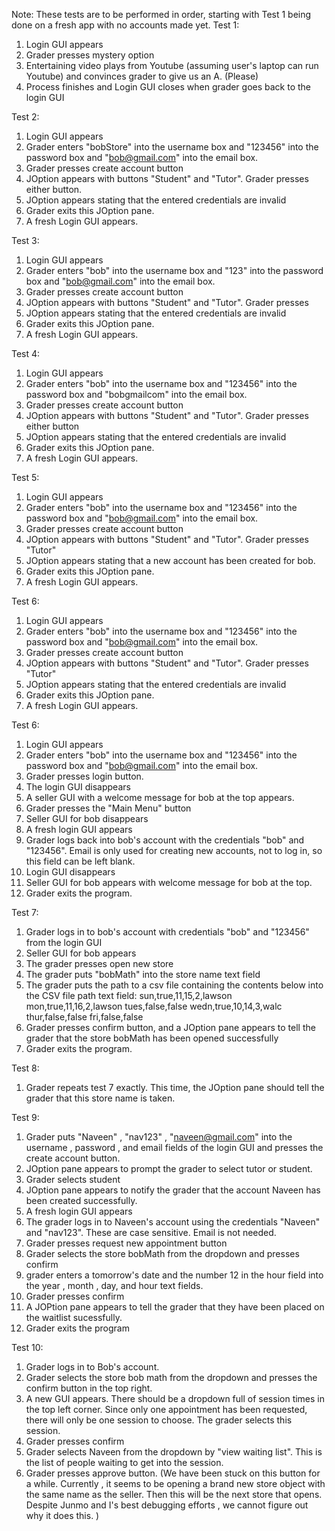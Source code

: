 Note: These tests are to be performed in order, starting with 
Test 1 being done on a fresh app with no accounts made yet. 
Test 1:
1. Login GUI appears
2. Grader presses mystery option
3. Entertaining video plays from Youtube (assuming user's laptop
can run Youtube) and convinces grader to give us an A. (Please)
4. Process finishes and Login GUI closes when grader goes back to 
the login GUI

Test 2:
1. Login GUI appears
2. Grader enters "bobStore" into the username box and "123456" into 
the password box and "bob@gmail.com" into the email box. 
3. Grader presses create account button
4. JOption appears with buttons "Student" and "Tutor". Grader presses
either button.
5. JOption appears stating that the entered credentials are
invalid
6. Grader exits this JOption pane.
7. A fresh Login GUI appears. 

Test 3:
1. Login GUI appears
2. Grader enters "bob" into the username box and "123" into
   the password box and "bob@gmail.com" into the email box.
3. Grader presses create account button
4. JOption appears with buttons "Student" and "Tutor". Grader presses
5. JOption appears stating that the entered credentials are
   invalid
6. Grader exits this JOption pane.
7. A fresh Login GUI appears.

Test 4:
1. Login GUI appears
2. Grader enters "bob" into the username box and "123456" into
   the password box and "bobgmailcom" into the email box.
3. Grader presses create account button
4. JOption appears with buttons "Student" and "Tutor". Grader presses
   either button
5. JOption appears stating that the entered credentials are
   invalid
6. Grader exits this JOption pane.
7. A fresh Login GUI appears.

Test 5:
1. Login GUI appears
2. Grader enters "bob" into the username box and "123456" into
   the password box and "bob@gmail.com" into the email box.
3. Grader presses create account button
4. JOption appears with buttons "Student" and "Tutor". Grader presses
   "Tutor"
5. JOption appears stating that a new account has been created for
bob. 
6. Grader exits this JOption pane.
7. A fresh Login GUI appears.

Test 6:
1. Login GUI appears
2. Grader enters "bob" into the username box and "123456" into
   the password box and "bob@gmail.com" into the email box.
3. Grader presses create account button
4. JOption appears with buttons "Student" and "Tutor". Grader presses
   "Tutor"
5. JOption appears stating that the entered credentials are
   invalid
6. Grader exits this JOption pane.
7. A fresh Login GUI appears.

Test 6:
1. Login GUI appears
2. Grader enters "bob" into the username box and "123456" into
   the password box and "bob@gmail.com" into the email box.
3. Grader presses login button. 
4. The login GUI disappears
5. A seller GUI with a welcome message for bob at the top appears. 
6. Grader presses the "Main Menu" button
7. Seller GUI for bob disappears
8. A fresh login GUI appears
9. Grader logs back into bob's account with the credentials "bob" and
"123456". Email is only used for creating new accounts, not to log in, 
so this field can be left blank. 
10. Login GUI disappears
11. Seller GUI for bob appears with welcome message for bob at the top. 
12. Grader exits the program.

Test 7:
1. Grader logs in to bob's account with credentials "bob" and "123456"
from the login GUI
2. Seller GUI for bob appears
3. The grader presses open new store
4. The grader puts "bobMath" into the store name text field
5. The grader puts the path to a csv file containing the contents below
into the CSV file path text field:
   sun,true,11,15,2,lawson
   mon,true,11,16,2,lawson
   tues,false,false
   wedn,true,10,14,3,walc
   thur,false,false
   fri,false,false
6. Grader presses confirm button, and a JOption pane appears to tell
the grader that the store bobMath has been opened successfully
7. Grader exits the program. 

Test 8:
1. Grader repeats test 7 exactly. This time, the JOption pane should
tell the grader that this store name is taken. 

Test 9:
1. Grader puts "Naveen" , "nav123" , "naveen@gmail.com" into the 
username , password , and email fields of the login GUI and presses
the create account button.
2. JOption pane appears to prompt the grader to select tutor or 
student. 
3. Grader selects student
4. JOption pane appears to notify the grader that the account Naveen
has been created successfully. 
5. A fresh login GUI appears
6. The grader logs in to Naveen's account using the credentials
"Naveen" and "nav123". These are case sensitive. Email is not needed. 
7. Grader presses request new appointment button
8. Grader selects the store bobMath from the dropdown and 
presses confirm 
9. grader enters a tomorrow's date and the number 12 in the hour field
into the year , month , day, and hour text fields. 
10. Grader presses confirm
11. A JOPtion pane appears to tell the grader that they have been 
placed on the waitlist sucessfully. 
12. Grader exits the program

Test 10:
1. Grader logs in to Bob's account. 
2. Grader selects the store bob math from the dropdown and presses 
the confirm button in the top right.
3. A new GUI appears. There should be a dropdown full of session 
times in the top left corner. Since only one appointment has been 
requested, there will only be one session to choose. The grader 
selects this session. 
4. Grader presses confirm
5. Grader selects Naveen from the dropdown by "view waiting list". 
This is the list of people waiting to get into the session.
6. Grader presses approve button.
   (We have been stuck on this button for a while. Currently ,
it seems to be opening a brand new store object with the same name
as the seller. Then this will be the next store that opens. Despite
Junmo and I's best debugging efforts , we cannot figure out why it
does this. )
